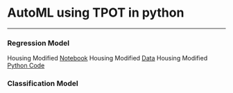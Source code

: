 # AutoML using TPOT in python
---
### Regression Model
Housing Modified [Notebook](https://github.com/20b2122/AutoML-using-TPOT-in-python/blob/main/Housing%20Modified/Hoousing_Modified.ipynb)
Housing Modified [Data](https://github.com/20b2122/AutoML-using-TPOT-in-python/blob/main/Housing%20Modified/Housing_Modified.csv)
Housing Modified [Python Code](https://github.com/20b2122/AutoML-using-TPOT-in-python/blob/main/Housing%20Modified/TPOT_Housing_Modified.py)

### Classification Model


